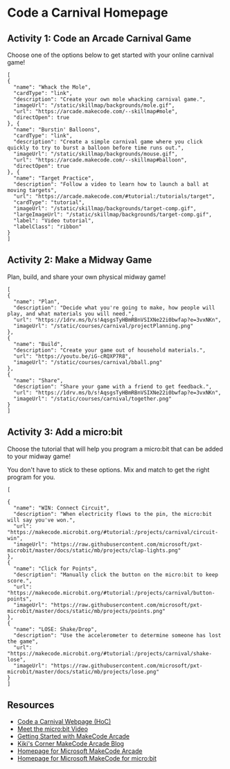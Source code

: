 # Code a Carnival Homepage


## Activity 1: Code an Arcade Carnival Game
Choose one of the options below to get started with your online carnival game!

```codecard
[
{
  "name": "Whack the Mole",
  "cardType": "link",
  "description": "Create your own mole whacking carnival game.",
  "imageUrl": "/static/skillmap/backgrounds/mole.gif",
  "url": "https://arcade.makecode.com/--skillmap#mole",
  "directOpen": true
}, {
  "name": "Burstin' Balloons",
  "cardType": "link",
  "description": "Create a simple carnival game where you click quickly to try to burst a balloon before time runs out.",
  "imageUrl": "/static/skillmap/backgrounds/mouse.gif",
  "url": "https://arcade.makecode.com/--skillmap#balloon",
  "directOpen": true
}, {
  "name": "Target Practice",
  "description": "Follow a video to learn how to launch a ball at moving targets",
  "url": "https://arcade.makecode.com/#tutorial:/tutorials/target",
  "cardType": "tutorial",
  "imageUrl": "/static/skillmap/backgrounds/target-comp.gif",
  "largeImageUrl": "/static/skillmap/backgrounds/target-comp.gif",
  "label": "Video tutorial",
  "labelClass": "ribbon"
}
]
```


## Activity 2: Make a Midway Game
Plan, build, and share your own physical midway game!

```codecard
[
{
  "name": "Plan",
  "description": "Decide what you're going to make, how people will play, and what materials you will need.",
  "url": "https://1drv.ms/b/s!AqsgsTyHBmRBnVSIXNe22i0bwfap?e=3vxNKn",
  "imageUrl": "/static/courses/carnival/projectPlanning.png"
},
{
  "name": "Build",
  "description": "Create your game out of household materials.",
  "url": "https://youtu.be/iG-cRQXP7R8",
  "imageUrl": "/static/courses/carnival/bball.png"
},
{
  "name": "Share",
  "description": "Share your game with a friend to get feedback.",
  "url": "https://1drv.ms/b/s!AqsgsTyHBmRBnVSIXNe22i0bwfap?e=3vxNKn",
  "imageUrl": "/static/courses/carnival/together.png"
}
]
```




## Activity 3: Add a micro:bit
Choose the tutorial that will help you program a micro:bit that can be added to your midway game!

You don't have to stick to these options.  Mix and match to get the right program for you.

```codecard
[

{
  "name": "WIN: Connect Circuit",
  "description": "When electricity flows to the pin, the micro:bit will say you've won.",
  "url": "https://makecode.microbit.org/#tutorial:/projects/carnival/circuit-win",
  "imageUrl": "https://raw.githubusercontent.com/microsoft/pxt-microbit/master/docs/static/mb/projects/clap-lights.png"
},
{
  "name": "Click for Points",
  "description": "Manually click the button on the micro:bit to keep score.",
  "url": "https://makecode.microbit.org/#tutorial:/projects/carnival/button-points",
  "imageUrl": "https://raw.githubusercontent.com/microsoft/pxt-microbit/master/docs/static/mb/projects/points.png"
},
{
  "name": "LOSE: Shake/Drop",
  "description": "Use the accelerometer to determine someone has lost the game",
  "url": "https://makecode.microbit.org/#tutorial:/projects/carnival/shake-lose",
  "imageUrl": "https://raw.githubusercontent.com/microsoft/pxt-microbit/master/docs/static/mb/projects/lose.png"
}
]
```



## Resources

* [Code a Carnival Webpage (HoC)](https://arcade.makecode.com/hour-of-code-2022)
* [Meet the micro:bit Video](https://youtu.be/iG-cRQXP7R8)
* [Getting Started with MakeCode Arcade](https://youtu.be/-uLLa0ueDUI)
* [Kiki's Corner MakeCode Arcade Blog](https://medium.com/kikis-corner)
* [Homepage for Microsoft MakeCode Arcade](https://arcade.makecode.com/)
* [Homepage for Microsoft MakeCode for micro:bit](https://makecode.microbit.org/)

<!--
## Flipgrid

The [Flipgrid](https://info.flipgrid.com/) topic for **Code a Carnival** chapter: https://flipgrid.com/b769222e

-->